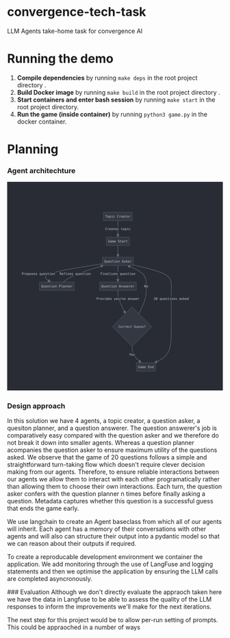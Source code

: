 # convergence-tech-task
LLM Agents take-home task for convergence AI


# Running the demo
1. **Compile dependencies** by running `make deps` in the root project directory .
2. **Build Docker image** by running `make build` in the root project directory .
3. **Start containers and enter bash session**  by running `make start` in the root project directory.
4. **Run the game (inside container)** by running `python3 game.py` in the docker container.

# Planning

### Agent architechture
![Agent Architechture Diagram](readme_resources/agent_architechture.png)

### Design approach

In this solution we have 4 agents, a topic creator, a question asker, a quesiton planner, and a question answerer. The question answerer's job is comparatively easy compared with the question asker and we therefore do not break it down into smaller agents. Whereas a question planner acompanies the question asker to ensure maximum utility of the questions asked. We observe that the game of 20 questions follows a simple and straightforward turn-taking flow which doesn't require clever decision making from our agents. Therefore, to ensure reliable interactions between our agents we allow them to interact with each other programatically rather than allowing them to choose their own interactions. Each turn, the question asker confers with the question planner n times before finally asking a question. Metadata captures whether this question is a successful guess that ends the game early.

We use langchain to create an Agent baseclass from which all of our agents will inherit. Each agent has a memory of their conversations with other agents and will also can structure their output into a pydantic model so that we can reason about their outputs if required.

To create a reproducable development environment we container the application. We add monitoring through the use of LangFuse and logging statements and then we optimise the application by ensuring the LLM calls are completed asyncronously.


### Evaluation
Although we don't directly evaluate the appraoch taken here we have the data in Langfuse to be able to assess the quality of the LLM responses to inform the improvements we'll make for the next iterations.

The next step for this project would be to allow per-run setting of prompts. This could be appraoched in a number of ways 
